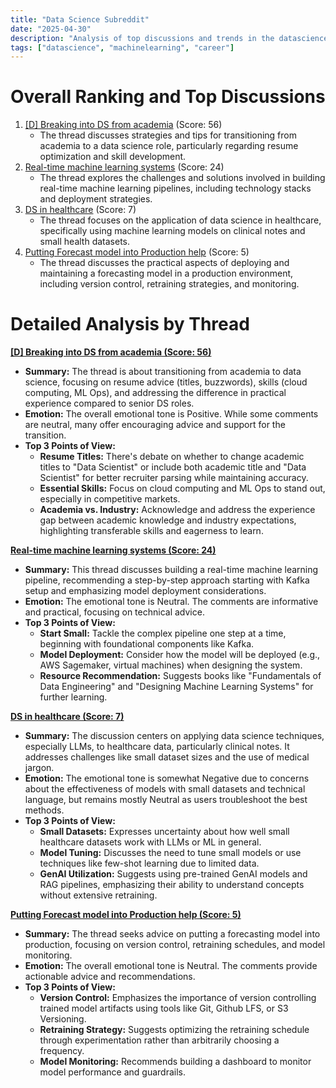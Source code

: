 ```yaml
---
title: "Data Science Subreddit"
date: "2025-04-30"
description: "Analysis of top discussions and trends in the datascience subreddit"
tags: ["datascience", "machinelearning", "career"]
---
```


# Overall Ranking and Top Discussions
1.  [[D] Breaking into DS from academia](https://www.reddit.com/r/datascience/comments/1kbfya2/breaking_into_ds_from_academia/) (Score: 56)
    *   The thread discusses strategies and tips for transitioning from academia to a data science role, particularly regarding resume optimization and skill development.
2.  [Real-time machine learning systems](https://www.reddit.com/r/datascience/comments/1kb51oz/realtime_machine_learning_systems/) (Score: 24)
    *   The thread explores the challenges and solutions involved in building real-time machine learning pipelines, including technology stacks and deployment strategies.
3.  [DS in healthcare](https://www.reddit.com/r/datascience/comments/1kb5xj6/ds_in_healthcare/) (Score: 7)
    *   The thread focuses on the application of data science in healthcare, specifically using machine learning models on clinical notes and small health datasets.
4.  [Putting Forecast model into Production help](https://www.reddit.com/r/datascience/comments/1kayvx4/putting_forecast_model_into_production_help/) (Score: 5)
    *   The thread discusses the practical aspects of deploying and maintaining a forecasting model in a production environment, including version control, retraining strategies, and monitoring.

# Detailed Analysis by Thread

**[[D] Breaking into DS from academia (Score: 56)](https://www.reddit.com/r/datascience/comments/1kbfya2/breaking_into_ds_from_academia/)**
*   **Summary:** The thread is about transitioning from academia to data science, focusing on resume advice (titles, buzzwords), skills (cloud computing, ML Ops), and addressing the difference in practical experience compared to senior DS roles.
*   **Emotion:** The overall emotional tone is Positive. While some comments are neutral, many offer encouraging advice and support for the transition.
*   **Top 3 Points of View:**
    *   **Resume Titles:** There's debate on whether to change academic titles to "Data Scientist" or include both academic title and "Data Scientist" for better recruiter parsing while maintaining accuracy.
    *   **Essential Skills:** Focus on cloud computing and ML Ops to stand out, especially in competitive markets.
    *   **Academia vs. Industry:** Acknowledge and address the experience gap between academic knowledge and industry expectations, highlighting transferable skills and eagerness to learn.

**[Real-time machine learning systems (Score: 24)](https://www.reddit.com/r/datascience/comments/1kb51oz/realtime_machine_learning_systems/)**
*   **Summary:** This thread discusses building a real-time machine learning pipeline, recommending a step-by-step approach starting with Kafka setup and emphasizing model deployment considerations.
*   **Emotion:** The emotional tone is Neutral. The comments are informative and practical, focusing on technical advice.
*   **Top 3 Points of View:**
    *   **Start Small:** Tackle the complex pipeline one step at a time, beginning with foundational components like Kafka.
    *   **Model Deployment:** Consider how the model will be deployed (e.g., AWS Sagemaker, virtual machines) when designing the system.
    *   **Resource Recommendation:** Suggests books like "Fundamentals of Data Engineering" and "Designing Machine Learning Systems" for further learning.

**[DS in healthcare (Score: 7)](https://www.reddit.com/r/datascience/comments/1kb5xj6/ds_in_healthcare/)**
*   **Summary:** The discussion centers on applying data science techniques, especially LLMs, to healthcare data, particularly clinical notes. It addresses challenges like small dataset sizes and the use of medical jargon.
*   **Emotion:** The emotional tone is somewhat Negative due to concerns about the effectiveness of models with small datasets and technical language, but remains mostly Neutral as users troubleshoot the best methods.
*   **Top 3 Points of View:**
    *   **Small Datasets:** Expresses uncertainty about how well small healthcare datasets work with LLMs or ML in general.
    *   **Model Tuning:** Discusses the need to tune small models or use techniques like few-shot learning due to limited data.
    *   **GenAI Utilization:** Suggests using pre-trained GenAI models and RAG pipelines, emphasizing their ability to understand concepts without extensive retraining.

**[Putting Forecast model into Production help (Score: 5)](https://www.reddit.com/r/datascience/comments/1kayvx4/putting_forecast_model_into_production_help/)**
*   **Summary:** The thread seeks advice on putting a forecasting model into production, focusing on version control, retraining schedules, and model monitoring.
*   **Emotion:** The overall emotional tone is Neutral. The comments provide actionable advice and recommendations.
*   **Top 3 Points of View:**
    *   **Version Control:** Emphasizes the importance of version controlling trained model artifacts using tools like Git, Github LFS, or S3 Versioning.
    *   **Retraining Strategy:** Suggests optimizing the retraining schedule through experimentation rather than arbitrarily choosing a frequency.
    *   **Model Monitoring:** Recommends building a dashboard to monitor model performance and guardrails.
